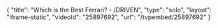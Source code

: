 {
    "title": "Which is the Best Ferrari?  - \/DRIVEN",
    "type": "solo",
    "layout": "iframe-static",
    "videoId": "25897692",
    "url": "\/tvpembed\/25897692"
}